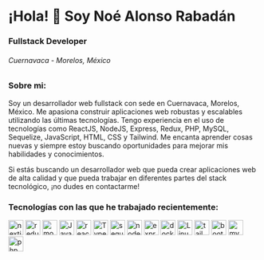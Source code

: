 ¡Hola! 👋 Soy Noé Alonso Rabadán
================================

### Fullstack Developer

###### Cuernavaca - Morelos, México

  
  

### Sobre mi:

Soy un desarrollador web fullstack con sede en Cuernavaca, Morelos, México. Me apasiona construir aplicaciones web robustas y escalables utilizando las últimas tecnologías. Tengo experiencia en el uso de tecnologías como ReactJS, NodeJS, Express, Redux, PHP, MySQL, Sequelize, JavaScript, HTML, CSS y Tailwind. Me encanta aprender cosas nuevas y siempre estoy buscando oportunidades para mejorar mis habilidades y conocimientos.

Si estás buscando un desarrollador web que pueda crear aplicaciones web de alta calidad y que pueda trabajar en diferentes partes del stack tecnológico, ¡no dudes en contactarme!

  
  

### Tecnologías con las que he trabajado recientemente:
<img src="https://cdn.jsdelivr.net/gh/devicons/devicon/icons/nextjs/nextjs-line.svg" alt="nextjs" width="30" height="30"/>
<img src="https://cdn.jsdelivr.net/gh/devicons/devicon/icons/redux/redux-original.svg" alt="redux" width="30" height="30" />
<img src="https://cdn.jsdelivr.net/gh/devicons/devicon/icons/mongodb/mongodb-original-wordmark.svg" alt="mongo" width="30" height="30" />
<img src="https://cdn.jsdelivr.net/gh/devicons/devicon/icons/javascript/javascript-plain.svg" alt="Javascript" width="30" height="30" />
<img src="https://cdn.jsdelivr.net/gh/devicons/devicon/icons/react/react-original.svg" alt="reactjs" width="30" height="30" />
<img src="https://cdn.jsdelivr.net/gh/devicons/devicon/icons/typescript/typescript-original.svg" alt="Typescript" width="30" height="30" />
<img src="https://cdn.jsdelivr.net/gh/devicons/devicon/icons/sequelize/sequelize-original-wordmark.svg" alt="sequelize" width="30" height="30" />
<img src="https://cdn.jsdelivr.net/gh/devicons/devicon/icons/nodejs/nodejs-original.svg" alt="nodejs" width="30" height="30" />
<img src="https://cdn.jsdelivr.net/gh/devicons/devicon/icons/express/express-original.svg" alt="express" width="30" height="30" />
<img src="https://cdn.jsdelivr.net/gh/devicons/devicon/icons/docker/docker-original.svg" alt="docker" width="30" height="30" />
<img src="https://cdn.jsdelivr.net/gh/devicons/devicon/icons/linux/linux-original.svg" alt="Linux" width="30" height="30" />
<img src="https://cdn.jsdelivr.net/gh/devicons/devicon/icons/tailwindcss/tailwindcss-plain.svg" alt="tailwindcss" width="30" height="30" />          
<img src="https://cdn.jsdelivr.net/gh/devicons/devicon/icons/bootstrap/bootstrap-original.svg" alt="bootstrap" width="30" height="30" />          
<img src="https://cdn.jsdelivr.net/gh/devicons/devicon/icons/mysql/mysql-original-wordmark.svg" alt="mysql" width="30" height="30" />          
<img src="https://cdn.jsdelivr.net/gh/devicons/devicon/icons/php/php-original.svg" alt="php" width="30" height="30" />
